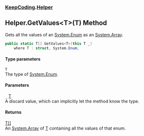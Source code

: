 ### [KeepCoding](KeepCoding.md 'KeepCoding').[Helper](KeepCoding_Helper.md 'KeepCoding.Helper')
## Helper.GetValues&lt;T&gt;(T) Method
Gets all the values of an [System.Enum](https://docs.microsoft.com/en-us/dotnet/api/System.Enum 'System.Enum') as an [System.Array](https://docs.microsoft.com/en-us/dotnet/api/System.Array 'System.Array').  
```csharp
public static T[] GetValues<T>(this T _)
    where T : struct, System.Enum;
```
#### Type parameters
<a name='KeepCoding_Helper_GetValues_T_(T)_T'></a>
`T`  
The type of [System.Enum](https://docs.microsoft.com/en-us/dotnet/api/System.Enum 'System.Enum').
  
#### Parameters
<a name='KeepCoding_Helper_GetValues_T_(T)__'></a>
`_` [T](KeepCoding_Helper_GetValues_T_(T).md#KeepCoding_Helper_GetValues_T_(T)_T 'KeepCoding.Helper.GetValues&lt;T&gt;(T).T')  
A discard value, which can implicitly let the method know the type.
  
#### Returns
[T](KeepCoding_Helper_GetValues_T_(T).md#KeepCoding_Helper_GetValues_T_(T)_T 'KeepCoding.Helper.GetValues&lt;T&gt;(T).T')[[]](https://docs.microsoft.com/en-us/dotnet/api/System.Array 'System.Array')  
An [System.Array](https://docs.microsoft.com/en-us/dotnet/api/System.Array 'System.Array') of [T](KeepCoding_Helper_GetValues_T_(T).md#KeepCoding_Helper_GetValues_T_(T)_T 'KeepCoding.Helper.GetValues&lt;T&gt;(T).T') containing all the values of that enum.
